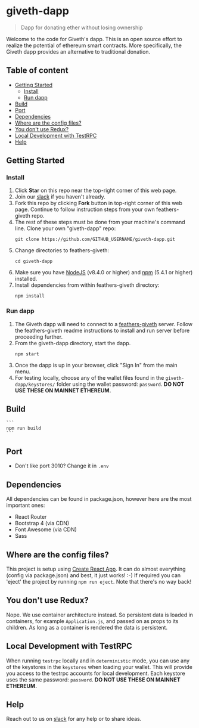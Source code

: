 # giveth-dapp

> Dapp for donating ether without losing ownership 

Welcome to the code for Giveth's dapp. This is an open source effort to realize the potential of ethereum smart contracts. More specifically, the Giveth dapp provides an alternative to traditional donation.

## Table of content

- [Getting Started](#getting-started)
    - [Install](#install)
    - [Run dapp](#run-dapp)
- [Build](#build)
- [Port](#port)
- [Dependencies](#dependencies)
- [Where are the config files?](#where-are-the-config-files)
- [You don't use Redux?](#you-dont-use-redux)
- [Local Development with TestRPC](#Local-Development-with-TestRPC)
- [Help](#help)

## Getting Started

### Install
1. Click **Star** on this repo near the top-right corner of this web page.
2. Join our [slack](http://slack.giveth.io) if you haven't already.
3. Fork this repo by clicking **Fork** button in top-right corner of this web page. Continue to follow instruction steps from your own feathers-giveth repo.
5. The rest of these steps must be done from your machine's command line. Clone your own "giveth-dapp" repo: 
    ```
    git clone https://github.com/GITHUB_USERNAME/giveth-dapp.git
    ```
6. Change directories to feathers-giveth:
    ```
    cd giveth-dapp
    ```
5. Make sure you have [NodeJS](https://nodejs.org/) (v8.4.0 or higher) and [npm](https://www.npmjs.com/) (5.4.1 or higher) installed.
6. Install dependencies from within feathers-giveth directory:
    ```
    npm install
    ```

### Run dapp
1. The Giveth dapp will need to connect to a [feathers-giveth](https://github.com/Giveth/feathers-giveth) server. Follow the feathers-giveth readme instructions to install and run server before proceeding further.
2. From the giveth-dapp directory, start the dapp.
    ```
    npm start
    ```
3. Once the dapp is up in your browser, click "Sign In" from the main menu.
4. For testing locally, choose any of the wallet files found in the `giveth-dapp/keystores/` folder using the wallet password: `password`. **DO NOT USE THESE ON MAINNET ETHEREUM.**


## Build
    ```
    npm run build
    ```
    
## Port
- Don't like port 3010? Change it in `.env`

## Dependencies
All dependencies can be found in package.json, however here are the most important ones:
- React Router
- Bootstrap 4 (via CDN)
- Font Awesome (via CDN)
- Sass

## Where are the config files?
This project is setup using [Create React App](https://github.com/facebookincubator/create-react-app). It can do almost everything (config via package.json) and best, it just works! :-)
If required you can 'eject' the project by running `npm run eject`. Note that there's no way back!

## You don't use Redux?
Nope. We use container architecture instead. So persistent data is loaded in containers, for example `Application.js`, and passed on as props to its children.
As long as a container is rendered the data is persistent.

## Local Development with TestRPC
When running `testrpc` locally and in `deterministic` mode, you can use any of the keystores in the `keystores` when loading your wallet.
This will provide you access to the testrpc accounts for local development. Each keystore uses the same password: `password`. **DO NOT USE
THESE ON MAINNET ETHEREUM.**

## Help
Reach out to us on [slack](http://slack.giveth.io) for any help or to share ideas.
